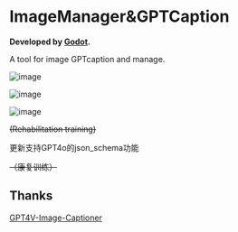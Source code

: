 # ImageManager&GPTCaption

**Developed by [Godot](https://godotengine.org/).**  

A tool for image GPTcaption and manage.  

![image](https://github.com/user-attachments/assets/11305dfa-bcc9-49c0-b5ac-f61fad6d94c4)

![image](https://github.com/user-attachments/assets/b588faf7-1184-4ac4-a309-ca0b2e4a8d69)

![image](https://github.com/user-attachments/assets/10be0464-1eca-4470-83de-921123d22be8)

~~(Rehabilitation training)~~  

更新支持GPT4o的json_schema功能  

~~（康复训练）~~  

## Thanks  
[GPT4V-Image-Captioner](https://github.com/jiayev/GPT4V-Image-Captioner)
